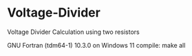 # Voltage-Divider
Voltage Divider Calculation using two resistors

GNU Fortran (tdm64-1) 10.3.0 on Windows 11
compile: make all
